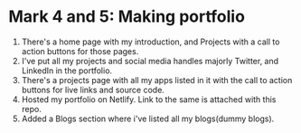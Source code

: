 # Mark 4 and 5: Making portfolio

1. There's a home page with my introduction, and Projects with a call to action buttons for those pages.
2. I've put all my projects and social media handles majorly Twitter, and LinkedIn in the portfolio.
3. There's a projects page with all my apps listed in it with the call to action buttons for live links and source code.
4. Hosted my portfolio on Netlify. Link to the same is attached with this repo.
5. Added a Blogs section where i've listed all my blogs(dummy blogs).

